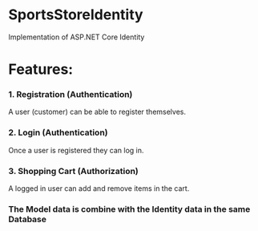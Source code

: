 # SportsStoreIdentity
Implementation of ASP.NET Core Identity

# Features:
### 1. Registration (Authentication)
A user (customer) can be able to register themselves.

### 2. Login (Authentication)
Once a user is registered they can log in.

### 3. Shopping Cart (Authorization)
A logged in user can add and remove items in the cart.


### The Model data is combine with the Identity data in the same Database
